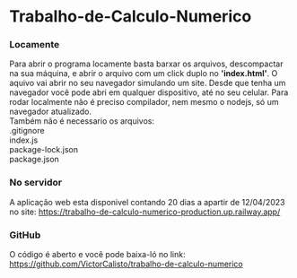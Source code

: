 # Trabalho-de-Calculo-Numerico

### Locamente
Para abrir o programa locamente basta barxar os arquivos, descompactar na sua máquina, e abrir o arquivo com um click duplo no **'index.html'**. O aquivo vai abrir no seu navegador simulando um site. Desde que tenha um navegador você pode abri em qualquer dispositivo, até no seu celular. Para rodar localmente não é preciso compilador, nem mesmo o nodejs, só um navegador atualizado.  
Também não é necessario os arquivos:  
.gitignore  
index.js  
package-lock.json  
package.json  

### No servidor
A aplicação web esta disponivel contando 20 dias a apartir de 12/04/2023 no site:
https://trabalho-de-calculo-numerico-production.up.railway.app/

### GitHub
O código é aberto e você pode baixa-ló no link:
https://github.com/VictorCalisto/trabalho-de-calculo-numerico
